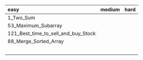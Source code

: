 | easy                                | medium | hard |
| :---------------------------------- | ------ | ---- |
| 1_Two_Sum                           |        |      |
| 53_Maximum_Subarray                 |        |      |
| 121_Best_time_to_sell_and_buy_Stock |        |      |
| 88_Merge_Sorted_Array               |        |      |
|                                     |        |      |
|                                     |        |      |
|                                     |        |      |
|                                     |        |      |
|                                     |        |      |



